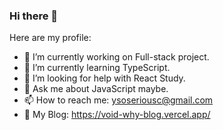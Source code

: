 ### Hi there 👋

Here are my profile:

- 🔭 I’m currently working on Full-stack project.
- 🌱 I’m currently learning TypeScript.
- 🤔 I’m looking for help with React Study.
- 💬 Ask me about JavaScript maybe.
- 📫 How to reach me: ysoseriousc@gmail.com
- 📝 My Blog: https://void-why-blog.vercel.app/
